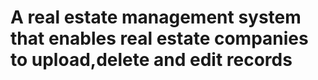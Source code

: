 # A real estate management system that enables real estate companies to upload,delete and edit records
